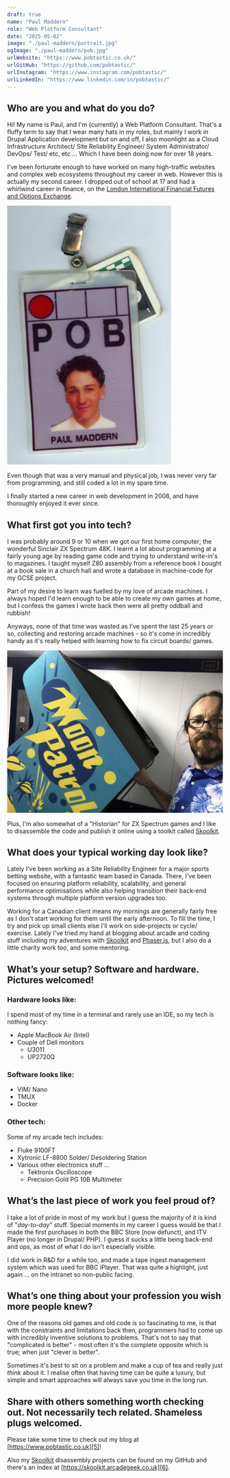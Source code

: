 ```yaml
---
draft: true
name: "Paul Maddern"
role: "Web Platform Consultant"
date: "2025-05-02"
image: "./paul-maddern/portrait.jpg"
ogImage: "./paul-maddern/pob.jpg"
urlWebsite: "https://www.pobtastic.co.uk/"
urlGitHub: "https://github.com/pobtastic/"
urlInstagram: "https://www.instagram.com/pobtastic/"
urlLinkedIn: "https://www.linkedin.com/in/pobtastic/"
---
```


## **Who are you and what do you do?**

Hi! My name is Paul, and I'm (currently) a Web Platform Consultant. That's a
fluffy term to say that I wear many hats in my roles, but mainly I work in
Drupal Application development but on and off, I also moonlight as a Cloud
Infrastructure Architect/ Site Reliability Engineer/ System Administrator/
DevOps/ Test/ etc, etc
... Which I have been doing now for over 18 years.

I've been fortunate enough to have worked on many high-traffic websites and
complex web ecosystems throughout my career in web. However this is actually my
second career.
I dropped out of school at 17 and had a whirlwind career in finance, on the
[London International Financial Futures and Options Exchange][1].

![My LIFFE Trading Floor Badge (from 1993)](./paul-maddern/pob.jpg)

Even though that was a very manual and physical job, I was never very far from
programming, and still coded a lot in my spare time.

I finally started a new career in web development in 2008, and have thoroughly
enjoyed it ever since.

## **What first got you into tech?**

I was probably around 9 or 10 when we got our first home computer; the
wonderful Sinclair ZX Spectrum 48K. I learnt a lot about programming at a
fairly young age by reading game code and trying to understand write-in's to
magazines. I taught myself Z80 assembly from a reference book I bought at a
book sale in a church hall and wrote a database in machine-code for my GCSE
project.

Part of my desire to learn was fuelled by my love of arcade machines. I always
hoped I'd learn enough to be able to create my own games at home, but I confess
the games I wrote back then were all pretty oddball and rubbish!

Anyways, none of that time was wasted as I've spent the last 25 years or so,
collecting and restoring arcade machines - so it's come in incredibly handy as
it's really helped with learning how to fix circuit boards/ games.

![Paul Maddern](./paul-maddern/portrait.jpg)

Plus, I'm also somewhat of a "Historian" for ZX Spectrum games and I like to
disassemble the code and publish it online using a toolkit called
[Skoolkit][3].

## What does your typical working day look like?

Lately I've been working as a Site Reliability Engineer for a major sports
betting website, with a fantastic team based in Canada.
There, I've been focused on ensuring platform reliability, scalability, and
general performance optimisations while also helping transition their back-end
systems through multiple platform version upgrades too.

Working for a Canadian client means my mornings are generally fairly free as I
don't start working for them until the early afternoon. To fill the time, I try
and pick up small clients else I'll work on side-projects or cycle/ exercise.
Lately I've tried my hand at blogging about arcade and coding stuff including
my adventures with [Skoolkit][3] and [Phaser.js][4], but I also do a little
charity work too, and some mentoring.

## What’s your setup? Software and hardware. Pictures welcomed!

### Hardware looks like:

I spend most of my time in a terminal and rarely use an IDE, so my tech is nothing fancy:

- Apple MacBook Air (Intel)
- Couple of Dell monitors
  - U3011
  - UP2720Q

### Software looks like:

- VIM/ Nano
- TMUX
- Docker

### Other tech:

Some of my arcade tech includes:

- Fluke 9100FT
- Xytronic LF-8800 Solder/ Desoldering Station
- Various other electronics stuff ...
  - Tektronix Oscilloscope
  - Precision Gold PG 10B Multimeter

## What’s the last piece of work you feel proud of?

I take a lot of pride in most of my work but I guess the majority of it is
kind of "_day-to-day_" stuff. Special moments in my career I guess would be
that I made the first purchases in both the BBC Store (now defunct), and ITV
Player (no longer in Drupal/ PHP). I guess it sucks a little being back-end and
ops, as most of what I do isn't especially visible.

I did work in R&D for a while too, and made a tape ingest management system
which was used for BBC iPlayer. That was quite a highlight, just again ... on
the intranet so non-public facing.

## What’s one thing about your profession you wish more people knew?

One of the reasons old games and old code is so fascinating to me, is that with
the constraints and limitations back then, programmers had to come up with
incredibly inventive solutions to problems.
That's not to say that "complicated is better" - most often it's the complete
opposite which is true; when just "clever is better".

Sometimes it's best to sit on a problem and make a cup of tea and really just
_think_ about it. I realise often that having time can be quite a luxury, but
simple and smart approaches will always save you time in the long run.

## Share with others something worth checking out. Not necessarily tech related. Shameless plugs welcomed.

Please take some time to check out my blog at [https://www.pobtastic.co.uk][5]!

Also my [Skoolkit][3] disassembly projects can be found on my GitHub and
there's an index at [https://skoolkit.arcadegeek.co.uk][6].

[1]: https://en.wikipedia.org/wiki/London_International_Financial_Futures_and_Options_Exchange "Wikipedia page for the London International Financial Futures and Options Exchange"
[2]: https://en.wikipedia.org/wiki/Zilog_Z80 "Wikipedia link to information about the Zilog Z80 CPU (used in the ZX Spectrum home computer)"
[3]: https://skoolkit.ca/ "The official site for Skoolkit, which is a collection of utilities that can be used to disassemble ZX Spectrum games"
[4]: https://phaser.io/ "Phaser is a 2D game framework used for making HTML5 games for desktop and mobile"
[5]: https://www.pobtastic.co.uk/ "My arcade and disassembly blog"
[6]: https://skoolkit.arcadegeek.co.uk/ "A collection of disassembly projects"
